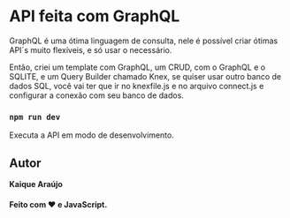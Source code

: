 # API feita com GraphQL

GraphQL é uma ótima linguagem de consulta, nele é possível criar ótimas API´s
muito flexíveis, e só usar o necessário.

Então, criei um template com GraphQL, um CRUD, com o GraphQL e o SQLITE,
e um Query Builder chamado Knex, se quiser usar outro banco de dados SQL, 
você vai ter que ir no knexfile.js e no arquivo connect.js e configurar 
a conexão com seu banco de dados.

### `npm run dev`

Executa a API em modo de desenvolvimento.

## Autor

**Kaique Araújo**

<h4>Feito com ❤️ e JavaScript.</h4>